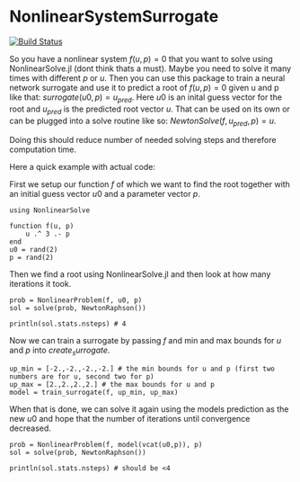 # NonlinearSystemSurrogate

[![Build Status](https://github.com/dreivmeister/NonlinearSystemSurrogate.jl/actions/workflows/CI.yml/badge.svg?branch=master)](https://github.com/dreivmeister/NonlinearSystemSurrogate.jl/actions/workflows/CI.yml?query=branch%3Amaster)



So you have a nonlinear system $f(u,p) = 0$ that you want to solve using NonlinearSolve.jl (dont think thats a must).
Maybe you need to solve it many times with different $p$ or $u$. Then you can use this package to train a neural network surrogate and use it to predict a root of $f(u,p) = 0$ given u and p like that: 
$surrogate(u0,p) = u_{pred}$.
Here $u0$ is an inital guess vector for the root and $u_{pred}$ is the predicted root vector $u$.
That can be used on its own or can be plugged into a solve routine like so: $NewtonSolve(f, u_{pred}, p) = u$.

Doing this should reduce number of needed solving steps and therefore computation time.

Here a quick example with actual code:

First we setup our function $f$ of which we want to find the root together with an initial guess vector $u0$ and a parameter vector $p$.
```
using NonlinearSolve

function f(u, p)
    u .^ 3 .- p
end
u0 = rand(2)
p = rand(2)
```
Then we find a root using NonlinearSolve.jl and then look at how many iterations it took.
```
prob = NonlinearProblem(f, u0, p)
sol = solve(prob, NewtonRaphson())

println(sol.stats.nsteps) # 4
```
Now we can train a surrogate by passing $f$ and min and max bounds for $u$ and $p$ into $create_surrogate$.
```
up_min = [-2.,-2.,-2.,-2.] # the min bounds for u and p (first two numbers are for u, second two for p)
up_max = [2.,2.,2.,2.] # the max bounds for u and p
model = train_surrogate(f, up_min, up_max)
```
When that is done, we can solve it again using the models prediction as the new $u0$ and hope that the number of iterations until convergence decreased.
```
prob = NonlinearProblem(f, model(vcat(u0,p)), p)
sol = solve(prob, NewtonRaphson())

println(sol.stats.nsteps) # should be <4
```
